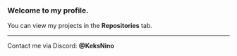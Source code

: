 ### Welcome to my profile.

You can view my projects in the **Repositories** tab.











---

Contact me via
Discord: **@KeksNino**









